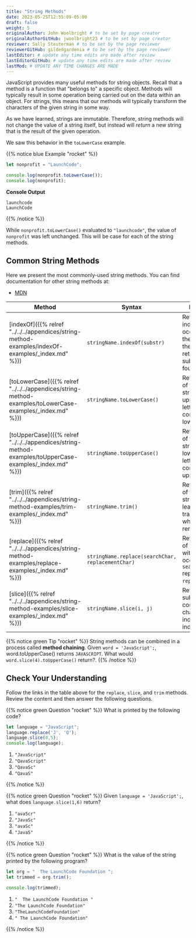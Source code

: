 ```yaml
---
title: "String Methods"
date: 2023-05-25T12:55:09-05:00
draft: false
weight: 5
originalAuthor: John Woolbright # to be set by page creator
originalAuthorGitHub: jwoolbright23 # to be set by page creator
reviewer: Sally Steuterman # to be set by the page reviewer
reviewerGitHub: gildedgardenia # to be set by the page reviewer
lastEditor: # update any time edits are made after review
lastEditorGitHub: # update any time edits are made after review
lastMod: # UPDATE ANY TIME CHANGES ARE MADE
---
```


JavaScript provides many useful methods for string objects. Recall that a method is a function that "belongs to" a specific object. Methods will typically result in some operation being carried out on the data within an object. For strings, this means that our methods will typically transform the characters of the given string in some way.

As we have learned, strings are immutable. Therefore, string methods will not change the value of a string itself, but instead will *return* a new string that is the result of the given operation.

We saw this behavior in the `toLowerCase` example.

{{% notice blue Example "rocket" %}}
```javascript
let nonprofit = "LaunchCode";

console.log(nonprofit.toLowerCase());
console.log(nonprofit);
```

**Console Output**

```console
launchcode
LaunchCode
```
{{% /notice %}}

While `nonprofit.toLowerCase()` evaluated to `"launchcode"`, the value of `nonprofit` was left unchanged. This will be case for each of the string methods.

## Common String Methods

Here we present the most commonly-used string methods. You can find documentation for other string methods at:

- [MDN](http://localhost:8081/devdocs_en_javascript_2025-01/global_objects/string#instance_methods)

| Method                                      | Syntax                                  | Description                                                                                   |
|---------------------------------------------|-----------------------------------------|-----------------------------------------------------------------------------------------------|
| [indexOf]({{% relref "../../../appendices/string-method-examples/indexOf-examples/_index.md" %}})          | `stringName.indexOf(substr)`           | Returns the index of the first occurrence of the substring in the string, and returns -1 if the substring is not found.                                    |
| [toLowerCase]({{% relref "../../../appendices/string-method-examples/toLowerCase-examples/_index.md" %}})   | `stringName.toLowerCase()`             | Returns a copy of the given string, with all uppercase letters converted to lowercase.       |
| [toUpperCase]({{% relref "../../../appendices/string-method-examples/toUpperCase-examples/_index.md" %}})   | `stringName.toUpperCase()`             | Returns a copy of the given string, with all lowercase letters converted to uppercase.       |
| [trim]({{% relref "../../../appendices/string-method-examples/trim-examples/_index.md" %}})                 | `stringName.trim()`                    | Returns a copy of the given string with the leading and trailing whitespace removed.         |
| [replace]({{% relref "../../../appendices/string-method-examples/replace-examples/_index.md" %}})           | `stringName.replace(searchChar, replacementChar)` | Returns a copy of `stringName`, with the first occurrence of `searchChar` replaced by `replacementChar`. |
| [slice]({{% relref "../../../appendices/string-method-examples/slice-examples/_index.md" %}})               | `stringName.slice(i, j)`               | Returns the substring consisting of characters from index `i` through index `j-1`.           |

{{% notice green Tip "rocket" %}}
String methods can be combined in a process called **method chaining**. Given `word = 'JavaScript';`, word.toUpperCase() returns `JAVASCRIPT`. What would `word.slice(4).toUpperCase()` return?.
{{% /notice %}}

## Check Your Understanding

Follow the links in the table above for the `replace`, `slice`, and `trim` methods. Review the content and then answer the following questions.

{{% notice green Question "rocket" %}}
What is printed by the following code?

```javascript
let language = "JavaScript";
language.replace('J', 'Q');
language.slice(0,5);
console.log(language);
```

1. `"JavaScript"`
1. `"QavaScript"`
1. `"QavaSc"`
1. `"QavaS"`

<!-- Solution: JavaScript -->
{{% /notice %}}

{{% notice green Question "rocket" %}}
Given `language = 'JavaScript';`, what does `language.slice(1,6)` return?

1. ``"avaScr"``
1. ``"JavaSc"``
1. ``"avaSc"``
1. ``"JavaS"``

<!-- Solution: avaSc -->
{{% /notice %}}

{{% notice green Question "rocket" %}}
What is the value of the string printed by the following program?

```javascript
let org = "  The LaunchCode Foundation ";
let trimmed = org.trim();

console.log(trimmed);
```

1. `"  The LaunchCode Foundation "`
1. `"The LaunchCode Foundation"`
1. `"TheLaunchCodeFoundation"`
1. `" The LaunchCode Foundation"`

<!-- Solution: The LaunchCode Foundation -->
{{% /notice %}}
